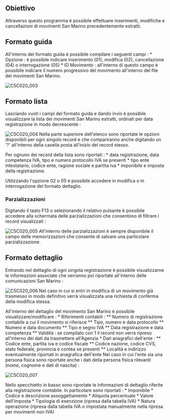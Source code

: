 ## Obiettivo

Attraverso questo programma è possibile effettuare inserimenti, modifiche e cancellazioni di movimenti San Marino precedentemente estratti.

## Formato guida

All'interno del formato guida è possibile compilare i seguenti campi : 
 \* Opzione :  è possibile indicare inserimento (01), modifica (02), cancellazione (04) o interrogazione (05)
 \* ID Movimento :  all'interno di questo campo è possibile indicare il numero progressivo del movimento all'interno del file dei movimenti San Marino.

![C5C020_003](http://localhost:3000/immagini/MBDOC_OGG-P_C5MS01G/C5C020_003.png)
## Formato lista

Lasciando vuoti i campi del formato guida e dando invio è possibile visualizzare la lista dei movimenti San Marino estratti, ordinati per data registrazione in modo decrescente : 

![C5C020_004](http://localhost:3000/immagini/MBDOC_OGG-P_C5MS01G/C5C020_004.png)
Nella parte superiore dell'elenco sono riportate le opzioni disponibili per ogni singolo record e che compariranno anche digitando un '?' all'interno della casella posta all'inizio del record stesso.

Per ognuno dei record della lista sono riportati : 
 \* data registrazione, data competenza IVA, tipo e numero protocollo IVA se presenti
 \* tipo ente intestatario, codice ente, ragione sociale e partita iva
 \* imponibile e imposta della registrazione.

Utilizzando l'opzione 02 o 05 è possibile accedere in modifica o in interrogazione del formato dettaglio.

### Parzializzazioni

Digitando il tasto F13 o selezionando il relativo pulsante è possibile accedere alla schermata delle parzializzazioni che consentono di filtrare i record visualizzati : 

![C5C020_005](http://localhost:3000/immagini/MBDOC_OGG-P_C5MS01G/C5C020_005.png)
All'interno delle parzializzazioni è sempre disponibile il campo delle memorizzazioni che consente di salvare una particolare parzializzazione.

## Formato dettaglio

Entrando nel dettaglio di ogni singola registrazione è possibile visualizzarne le informazioni associate che verranno poi riportate all'interno delle comunicazioni San Marino : 

![C5C020_006](http://localhost:3000/immagini/MBDOC_OGG-P_C5MS01G/C5C020_006.png)
Nel caso in cui si entri in modifica di un movimento già trasmesso in modo definitivo verrà visualizzata una richiesta di conferma della modifica stessa.

All'interno del dettaglio del movimento San Marino è possibile visualizzare/modificare : 
 \* Riferimenti contabili : 
 \*\* Numero di registrazione contabile a cui il movimento si riferisce
 \*\* Tipo, numero e data protocollo
 \*\* Numero e data documento
 \*\* Tipo e segno IVA
 \*\* Data registrazione e data competenza
 \*\* Validità :  se compilato con 1 il record non verrà ripreso all'interno dei dati da trasmettere all'Agenzia
 \* Dati anagrafici dell'ente : 
 \*\* Codice ente, partita iva e codice fiscale
 \*\* Codice nazione, codice CVS, stato federale, provincia e contea se presenti
 \*\* Località e indirizzo eventualmente riportati in anagrafica dell'ente
Nel caso in cui l'ente sia una persona fisica sono riportate anche i dati della persona fisica rilevanti (nome, cognome e dati di nascita) : 

![C5C020_007](http://localhost:3000/immagini/MBDOC_OGG-P_C5MS01G/C5C020_007.png)

Nello specchietto in basso sono riportate le informazioni di dettaglio riferite alla registrazione contabile. In particolare sono riportati : 
 \* Imponibile
 \* Codice e descrizione assoggettamento
 \* Aliquota percentuale
 \* Valore dell'imposta
 \* Tipologia di esenzione (ripresa dalla tabella IVA)
 \* Natura operazione (ripresa dalla tabella IVA o impostata manualmente nella ripresa per movimenti non IVA)




